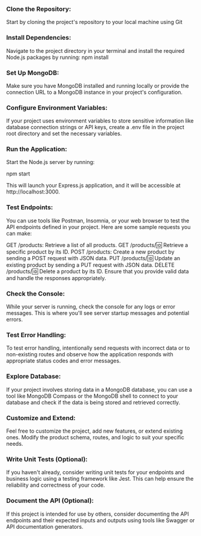 ### Clone the Repository:
Start by cloning the project's repository to your local machine using Git

### Install Dependencies:
Navigate to the project directory in your terminal and install the required Node.js packages by running: npm install

### Set Up MongoDB:
Make sure you have MongoDB installed and running locally or provide the connection URL to a MongoDB instance in your project's configuration.

### Configure Environment Variables:
If your project uses environment variables to store sensitive information like database connection strings or API keys, create a .env file in the project root directory and set the necessary variables.

### Run the Application:
Start the Node.js server by running:

npm start

This will launch your Express.js application, and it will be accessible at http://localhost:3000.

### Test Endpoints:
You can use tools like Postman, Insomnia, or your web browser to test the API endpoints defined in your project. Here are some sample requests you can make:

GET /products: Retrieve a list of all products.
GET /products/:id: Retrieve a specific product by its ID.
POST /products: Create a new product by sending a POST request with JSON data.
PUT /products/:id: Update an existing product by sending a PUT request with JSON data.
DELETE /products/:id: Delete a product by its ID.
Ensure that you provide valid data and handle the responses appropriately.

### Check the Console:
While your server is running, check the console for any logs or error messages. This is where you'll see server startup messages and potential errors.

### Test Error Handling:
To test error handling, intentionally send requests with incorrect data or to non-existing routes and observe how the application responds with appropriate status codes and error messages.

### Explore Database:
If your project involves storing data in a MongoDB database, you can use a tool like MongoDB Compass or the MongoDB shell to connect to your database and check if the data is being stored and retrieved correctly.

### Customize and Extend:
Feel free to customize the project, add new features, or extend existing ones. Modify the product schema, routes, and logic to suit your specific needs.

### Write Unit Tests (Optional):
If you haven't already, consider writing unit tests for your endpoints and business logic using a testing framework like Jest. This can help ensure the reliability and correctness of your code.

### Document the API (Optional):
If this project is intended for use by others, consider documenting the API endpoints and their expected inputs and outputs using tools like Swagger or API documentation generators.